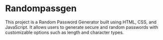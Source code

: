 # Randompassgen
This project is a Random Password Generator built using HTML, CSS, and JavaScript. It allows users to generate secure and random passwords with customizable options such as length and character types.
